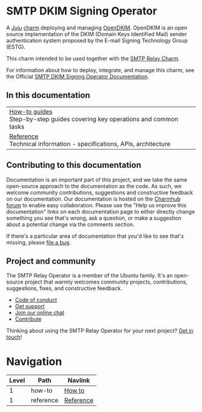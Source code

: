 # SMTP DKIM Signing Operator

A [Juju](https://juju.is/) [charm](https://juju.is/docs/olm/charmed-operators) deploying and managing [OpenDKIM](http://www.opendkim.org/). OpenDKIM is an open source implementation of the DKIM (Domain Keys Identified Mail) sender authentication system proposed by the E-mail Signing Technology Group (ESTG).

This charm intended to be used together with the [SMTP Relay Charm](https://charmhub.io/smtp-relay).

For information about how to deploy, integrate, and manage this charm, see the Official [SMTP DKIM Signing Operator Documentation](https://charmhub.io/smtp-dkim-signing/docs).

## In this documentation

| | |
|--|--|
| [How-to guides](https://charmhub.io/smtp-dkim-signing/docs/how-to-contribute) </br> Step-by-step guides covering key operations and common tasks | 
| [Reference](https://charmhub.io/smtp-dkim-signing/docs/reference-actions) </br> Technical information - specifications, APIs, architecture | 

## Contributing to this documentation

Documentation is an important part of this project, and we take the same open-source approach to the documentation as the code. As such, we welcome community contributions, suggestions and constructive feedback on our documentation. Our documentation is hosted on the [Charmhub forum](https://discourse.charmhub.io/t/smtp-dkim-signing-documentation-overview/16597) to enable easy collaboration. Please use the "Help us improve this documentation" links on each documentation page to either directly change something you see that's wrong, ask a question, or make a suggestion about a potential change via the comments section.

If there's a particular area of documentation that you'd like to see that's missing, please [file a bug](https://github.com/canonical/smtp-dkim-signing-operator/issues).

## Project and community

The SMTP Relay Operator is a member of the Ubuntu family. It's an open-source project that warmly welcomes community projects, contributions, suggestions, fixes, and constructive feedback.

- [Code of conduct](https://ubuntu.com/community/code-of-conduct)
- [Get support](https://discourse.charmhub.io/)
- [Join our online chat](https://matrix.to/#/#charmhub-charmdev:ubuntu.com)
- [Contribute](https://github.com/canonical/smtp-dkim-signing-operator/blob/main/CONTRIBUTING.md)

Thinking about using the SMTP Relay Operator for your next project? [Get in touch](https://matrix.to/#/#charmhub-charmdev:ubuntu.com)!

# Navigation

| Level | Path | Navlink |
| --- | --- | --- |
| 1 | how-to | [How to]() |
| 1 | reference | [Reference]() |